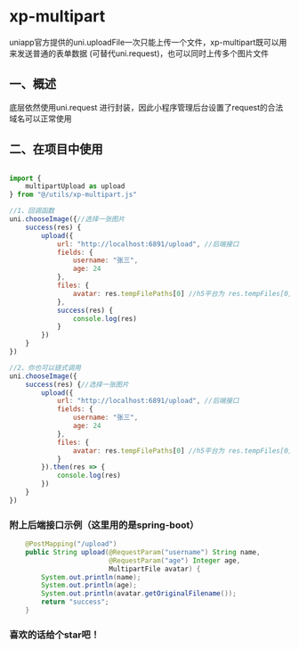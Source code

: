 # xp-multipart

uniapp官方提供的uni.uploadFile一次只能上传一个文件，xp-multipart既可以用来发送普通的表单数据
(可替代uni.request)，也可以同时上传多个图片文件

## 一、概述
 底层依然使用uni.request 进行封装，因此小程序管理后台设置了request的合法域名可以正常使用

## 二、在项目中使用

```js

import {
    multipartUpload as upload
} from "@/utils/xp-multipart.js"

//1、回调函数
uni.chooseImage({//选择一张图片
    success(res) {
        upload({
            url: "http://localhost:6891/upload", //后端接口
            fields: {
                username: "张三",
                age: 24
            },
            files: {
                avatar: res.tempFilePaths[0] //h5平台为 res.tempFiles[0]
            },
            success(res) {
                console.log(res)
            }
        })
    }
})

//2、你也可以链式调用
uni.chooseImage({
    success(res) {//选择一张图片
        upload({
            url: "http://localhost:6891/upload", //后端接口
            fields: {
                username: "张三",
                age: 24
            },
            files: {
                avatar: res.tempFilePaths[0] //h5平台为 res.tempFiles[0]
            }
        }).then(res => {
            console.log(res)
        })
    }
})

```
### 附上后端接口示例（这里用的是spring-boot）
```java
    @PostMapping("/upload")
    public String upload(@RequestParam("username") String name,
                         @RequestParam("age") Integer age,
                         MultipartFile avatar) {
        System.out.println(name);
        System.out.println(age);
        System.out.println(avatar.getOriginalFilename());
        return "success";
    }
```
### 喜欢的话给个star吧！